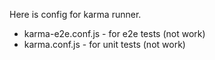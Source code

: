 Here is config for karma runner.
*    karma-e2e.conf.js  - for e2e tests (not work)
*    karma.conf.js      - for unit tests (not work)
